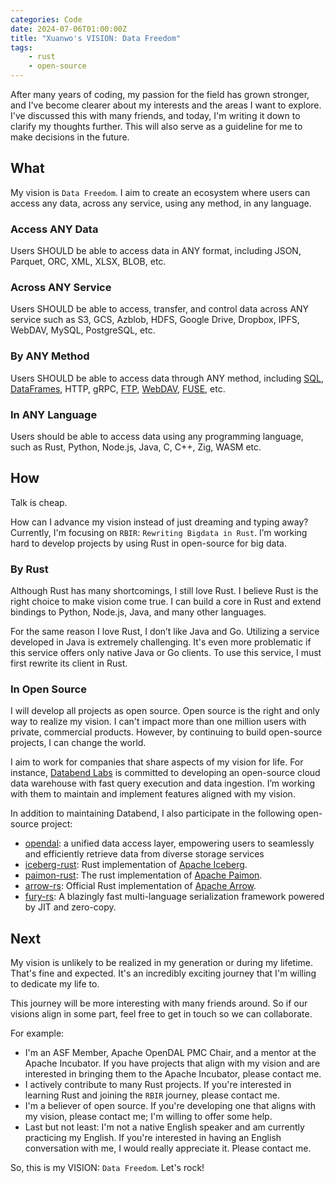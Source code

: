 ```yaml
---
categories: Code
date: 2024-07-06T01:00:00Z
title: "Xuanwo's VISION: Data Freedom"
tags:
    - rust
    - open-source
---
```


After many years of coding, my passion for the field has grown stronger, and I've become clearer about my interests and the areas I want to explore. I've discussed this with many friends, and today, I'm writing it down to clarify my thoughts further. This will also serve as a guideline for me to make decisions in the future.

## What

My vision is `Data Freedom`. I aim to create an ecosystem where users can access any data, across any service, using any method, in any language.

### Access ANY Data

Users SHOULD be able to access data in ANY format, including JSON, Parquet, ORC, XML, XLSX, BLOB, etc.

### Across ANY Service

Users SHOULD be able to access, transfer, and control data across ANY service such as S3, GCS, Azblob, HDFS, Google Drive, Dropbox, IPFS, WebDAV, MySQL, PostgreSQL, etc.

### By ANY Method

Users SHOULD be able to access data through ANY method, including [SQL](https://en.wikipedia.org/wiki/SQL), [DataFrames](https://en.wikipedia.org/wiki/Pandas\_\\(software\\)#DataFrames), HTTP, gRPC, [FTP](https://en.wikipedia.org/wiki/File_Transfer_Protocol), [WebDAV](https://en.wikipedia.org/wiki/WebDAV), [FUSE](https://en.wikipedia.org/wiki/Filesystem_in_Userspace), etc.

### In ANY Language

Users should be able to access data using any programming language, such as Rust, Python, Node.js, Java, C, C++, Zig, WASM etc.

## How

Talk is cheap.

How can I advance my vision instead of just dreaming and typing away? Currently, I'm focusing on `RBIR`: `Rewriting Bigdata in Rust`. I’m working hard to develop projects by using Rust in open-source for big data.

### By Rust

Although Rust has many shortcomings, I still love Rust. I believe Rust is the right choice to make vision come true. I can build a core in Rust and extend bindings to Python, Node.js, Java, and many other languages.

For the same reason I love Rust, I don’t like Java and Go. Utilizing a service developed in Java is extremely challenging. It's even more problematic if this service offers only native Java or Go clients. To use this service, I must first rewrite its client in Rust.

### In Open Source

I will develop all projects as open source. Open source is the right and only way to realize my vision. I can't impact more than one million users with private, commercial products. However, by continuing to build open-source projects, I can change the world.

I aim to work for companies that share aspects of my vision for life. For instance, [Databend Labs](https://github.com/datafuselabs/databend/) is committed to developing an open-source cloud data warehouse with fast query execution and data ingestion. I’m working with them to maintain and implement features aligned with my vision.

In addition to maintaining Databend, I also participate in the following open-source project:

- [opendal](https://github.com/apache/opendal): a unified data access layer, empowering users to seamlessly and efficiently retrieve data from diverse storage services
- [iceberg-rust](https://github.com/apache/iceberg-rust): Rust implementation of [Apache Iceberg](https://iceberg.apache.org/).
- [paimon-rust](https://github.com/apache/paimon-rust): The rust implementation of [Apache Paimon](https://paimon.apache.org/).
- [arrow-rs](https://github.com/apache/arrow-rs): Official Rust implementation of [Apache Arrow](https://arrow.apache.org/).
- [fury-rs](https://github.com/apache/fury): A blazingly fast multi-language serialization framework powered by JIT and zero-copy.

## Next

My vision is unlikely to be realized in my generation or during my lifetime. That's fine and expected. It's an incredibly exciting journey that I'm willing to dedicate my life to.

This journey will be more interesting with many friends around. So if our visions align in some part, feel free to get in touch so we can collaborate.

For example:

- I'm an ASF Member, Apache OpenDAL PMC Chair, and a mentor at the Apache Incubator. If you have projects that align with my vision and are interested in bringing them to the Apache Incubator, please contact me.
- I actively contribute to many Rust projects. If you're interested in learning Rust and joining the `RBIR` journey, please contact me.
- I'm a believer of open source. If you're developing one that aligns with my vision, please contact me; I'm willing to offer some help.
- Last but not least: I'm not a native English speaker and am currently practicing my English. If you're interested in having an English conversation with me, I would really appreciate it. Please contact me.

So, this is my VISION: `Data Freedom`. Let's rock!
